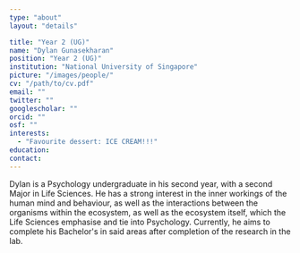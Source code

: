```yaml
---
type: "about"
layout: "details"

title: "Year 2 (UG)"
name: "Dylan Gunasekharan"
position: "Year 2 (UG)"
institution: "National University of Singapore"
picture: "/images/people/"
cv: "/path/to/cv.pdf"
email: ""
twitter: ""
googlescholar: ""
orcid: ""
osf: ""
interests:
  - "Favourite dessert: ICE CREAM!!!"
education:
contact:
---
```


Dylan is a Psychology undergraduate in his second year, with a second Major in Life Sciences. He has a strong interest in the inner workings of the human mind and behaviour, as well as the interactions between the organisms within the ecosystem, as well as the ecosystem itself, which the Life Sciences emphasise and tie into Psychology. Currently, he aims to complete his Bachelor's in said areas after completion of the research in the lab.
